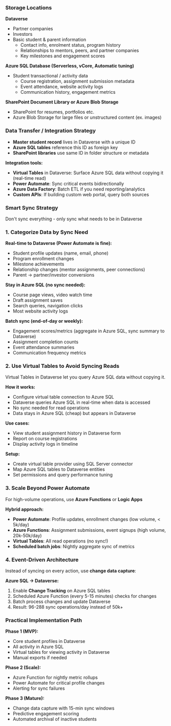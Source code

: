 ### Storage Locations

**Dataverse**

- Partner companies
- Investors
- Basic student & parent information
    - Contact info, enrolment status, program history
    - Relationships to mentors, peers, and partner companies
    - Key milestones and engagement scores

**Azure SQL Database (Serverless, vCore, Automatic tuning)**

- Student transactional / activity data
    - Course registration, assignment submission metadata
    - Event attendance, website activity logs
    - Communication history, engagement metrics

**SharePoint Document Library or Azure Blob Storage**

- SharePoint for resumes, portfolios etc.
- Azure Blob Storage for large files or unstructured content (ex. images)



### Data Transfer / Integration Strategy

- **Master student record** lives in Dataverse with a unique ID
- **Azure SQL tables** reference this ID as foreign key
- **SharePoint libraries** use same ID in folder structure or metadata

**Integration tools:**

- **Virtual Tables** in Dataverse: Surface Azure SQL data without copying it (real-time read)
- **Power Automate**: Sync critical events bidirectionally
- **Azure Data Factory**: Batch ETL if you need reporting/analytics
- **Custom APIs**: If building custom web portal, query both sources

### Smart Sync Strategy

Don't sync everything - only sync what needs to be in Dataverse

### **1. Categorize Data by Sync Need**

**Real-time to Dataverse (Power Automate is fine):**

- Student profile updates (name, email, phone)
- Program enrollment changes
- Milestone achievements
- Relationship changes (mentor assignments, peer connections)
- Parent → partner/investor conversions

**Stay in Azure SQL (no sync needed):**

- Course page views, video watch time
- Draft assignment saves
- Search queries, navigation clicks
- Most website activity logs

**Batch sync (end-of-day or weekly):**

- Engagement scores/metrics (aggregate in Azure SQL, sync summary to Dataverse)
- Assignment completion counts
- Event attendance summaries
- Communication frequency metrics

### **2. Use Virtual Tables to Avoid Syncing Reads**

Virtual Tables in Dataverse let you query Azure SQL data without copying it.

**How it works:**

- Configure virtual table connection to Azure SQL
- Dataverse queries Azure SQL in real-time when data is accessed
- No sync needed for read operations
- Data stays in Azure SQL (cheap) but appears in Dataverse

**Use cases:**

- View student assignment history in Dataverse form
- Report on course registrations
- Display activity logs in timeline

**Setup:**

- Create virtual table provider using SQL Server connector
- Map Azure SQL tables to Dataverse entities
- Set permissions and query performance tuning

### **3. Scale Beyond Power Automate**

For high-volume operations, use **Azure Functions** or **Logic Apps**

**Hybrid approach:**

- **Power Automate**: Profile updates, enrollment changes (low volume, < 5k/day)
- **Azure Functions**: Assignment submissions, event signups (high volume, 20k-50k/day)
- **Virtual Tables**: All read operations (no sync!)
- **Scheduled batch jobs**: Nightly aggregate sync of metrics

### **4. Event-Driven Architecture**

Instead of syncing on every action, use **change data capture**:

**Azure SQL → Dataverse:**

1. Enable **Change Tracking** on Azure SQL tables
2. Scheduled Azure Function (every 5-15 minutes) checks for changes
3. Batch process changes and update Dataverse
4. Result: 96-288 sync operations/day instead of 50k+

### Practical Implementation Path

**Phase 1 (MVP):**

- Core student profiles in Dataverse
- All activity in Azure SQL
- Virtual tables for viewing activity in Dataverse
- Manual exports if needed

**Phase 2 (Scale):**

- Azure Function for nightly metric rollups
- Power Automate for critical profile changes
- Alerting for sync failures

**Phase 3 (Mature):**

- Change data capture with 15-min sync windows
- Predictive engagement scoring
- Automated archival of inactive students